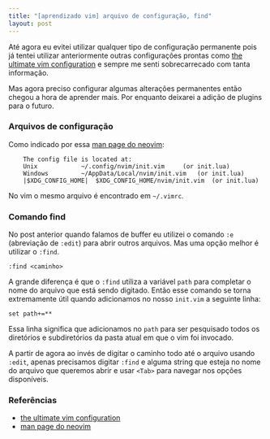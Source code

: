 ```yaml
---
title: "[aprendizado vim] arquivo de configuração, find"
layout: post
---
```


Até agora eu evitei utilizar qualquer tipo de configuração permanente
pois já tentei utilizar anteriormente outras configurações prontas como 
[the ultimate vim configuration] e sempre me senti sobrecarrecado com tanta
informação.

Mas agora preciso configurar algumas alterações permanentes então chegou a
hora de aprender mais. Por enquanto deixarei a adição de plugins para o futuro.

### Arquivos de configuração

Como indicado por essa [man page do neovim]:

```
	The config file is located at:
	Unix			~/.config/nvim/init.vim		(or init.lua)
	Windows			~/AppData/Local/nvim/init.vim	(or init.lua)
	|$XDG_CONFIG_HOME|	$XDG_CONFIG_HOME/nvim/init.vim	(or init.lua)
```

No vim o mesmo arquivo é encontrado em `~/.vimrc`.

### Comando find

No post anterior quando falamos de buffer eu utilizei o comando `:e`
(abreviação de `:edit`) para abrir outros arquivos. Mas uma opção melhor
é utilizar o `:find`.

```
:find <caminho>
```

A grande diferença é que o `:find` utiliza a variável `path` para completar
o nome do arquivo que está sendo digitado. Então esse comando se torna
extremamente útil quando adicionamos no nosso `init.vim` a seguinte linha:

```
set path+=**
```

Essa linha significa que adicionamos no `path` para ser pesquisado todos
os diretórios e subdiretórios da pasta atual em que o vim foi invocado.

A partir de agora ao invés de digitar o caminho todo até o arquivo usando
`:edit`, apenas precisamos digitar `:find` e alguma string que esteja no
nome do arquivo que queremos abrir e usar `<Tab>` para navegar nos opções
disponíveis.

### Referências

+ [the ultimate vim configuration]
+ [man page do neovim]

[the ultimate vim configuration]: https://github.com/amix/vimrc
[man page do neovim]: https://wiki.archlinux.org/title/Neovim
